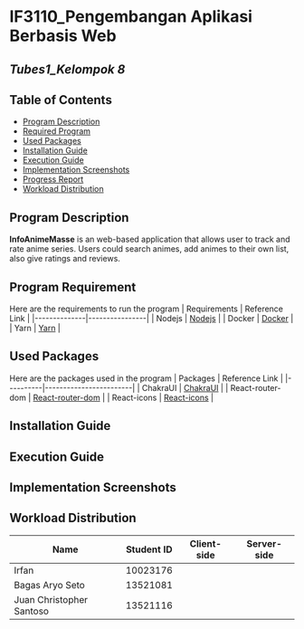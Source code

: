 # IF3110_Pengembangan Aplikasi Berbasis Web

## *Tubes1_Kelompok 8*

## **Table of Contents**
* [Program Description](#program-description)
* [Required Program](#required-program)
* [Used Packages](#used-packages)
* [Installation Guide](#installation-guide)
* [Execution Guide](#execution-guide)
* [Implementation Screenshots](#implementation-screenshots)
* [Progress Report](#progress-report)
* [Workload Distribution](#workload-distribution)

## **Program Description**
**InfoAnimeMasse** is an web-based application that allows user to track and rate anime series. Users could search animes, add animes to their own list, also give ratings and reviews.

## **Program Requirement**
Here are the requirements to run the program
| Requirements | Reference Link |
|--------------|----------------|
| Nodejs | [Nodejs](https://nodejs.org/en) |
| Docker | [Docker](https://docs.docker.com/desktop/install/windows-install/) |
| Yarn   | [Yarn](https://classic.yarnpkg.com/lang/en/docs/install/#windows-stable) |


## **Used Packages**
Here are the packages used in the program
| Packages | Reference Link |
|----------|------------------------|
| ChakraUI | [ChakraUI](https://chakra-ui.com/getting-started) |
| React-router-dom | [React-router-dom](https://www.npmjs.com/package/react-router-dom) |
| React-icons | [React-icons](https://react-icons.github.io/react-icons/) |

## **Installation Guide**


## **Execution Guide**

## **Implementation Screenshots**


## **Workload Distribution**
| Name                     | Student ID | Client-side | Server-side |
|--------------------------|------------|-------------|-------------|
| Irfan                    | 10023176   |  |  |
| Bagas Aryo Seto          | 13521081   |  |  |
| Juan Christopher Santoso | 13521116   |  |  |

